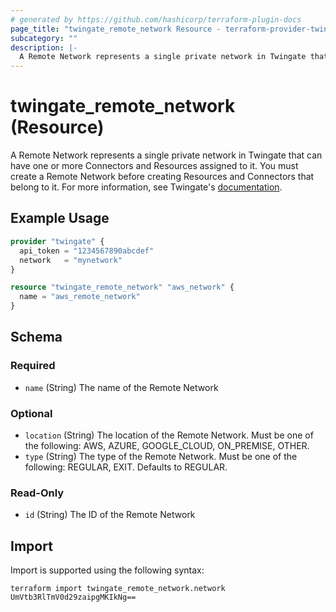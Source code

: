 ```yaml
---
# generated by https://github.com/hashicorp/terraform-plugin-docs
page_title: "twingate_remote_network Resource - terraform-provider-twingate"
subcategory: ""
description: |-
  A Remote Network represents a single private network in Twingate that can have one or more Connectors and Resources assigned to it. You must create a Remote Network before creating Resources and Connectors that belong to it. For more information, see Twingate's documentation https://docs.twingate.com/docs/remote-networks.
---
```


# twingate_remote_network (Resource)

A Remote Network represents a single private network in Twingate that can have one or more Connectors and Resources assigned to it. You must create a Remote Network before creating Resources and Connectors that belong to it. For more information, see Twingate's [documentation](https://docs.twingate.com/docs/remote-networks).

## Example Usage

```terraform
provider "twingate" {
  api_token = "1234567890abcdef"
  network   = "mynetwork"
}

resource "twingate_remote_network" "aws_network" {
  name = "aws_remote_network"
}
```

<!-- schema generated by tfplugindocs -->
## Schema

### Required

- `name` (String) The name of the Remote Network

### Optional

- `location` (String) The location of the Remote Network. Must be one of the following: AWS, AZURE, GOOGLE_CLOUD, ON_PREMISE, OTHER.
- `type` (String) The type of the Remote Network. Must be one of the following: REGULAR, EXIT. Defaults to REGULAR.

### Read-Only

- `id` (String) The ID of the Remote Network

## Import

Import is supported using the following syntax:

```shell
terraform import twingate_remote_network.network UmVtb3RlTmV0d29zaipgMKIkNg==
```
